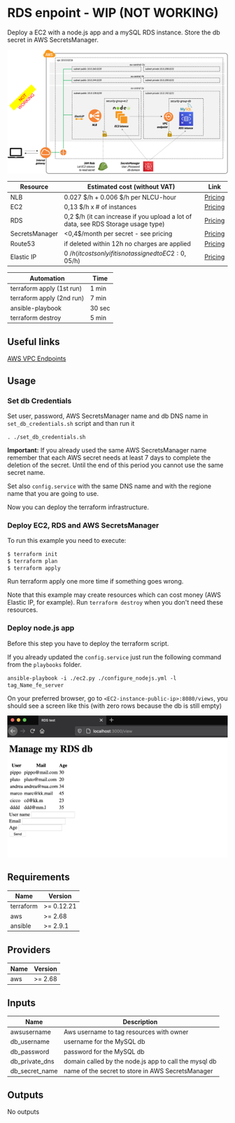 # RDS enpoint - WIP (NOT WORKING)

Deploy a EC2 with a node.js app and a mySQL RDS instance. Store the db secret in AWS SecretsManager.

![appview](./images/architecture.png)


| Resource | Estimated cost (without VAT) | Link |
|------|---------|---------|
| NLB | 0.027 $/h + 0.006 $/h per NLCU-hour | [Pricing](https://aws.amazon.com/elasticloadbalancing/pricing/?nc=sn&loc=3) |
| EC2 | 0,13 $/h x # of instances | [Pricing](https://aws.amazon.com/ec2/pricing/on-demand/) |
| RDS | 0,2 $/h (it can increase if you upload a lot of data, see RDS Storage usage type)| [Pricing](https://aws.amazon.com/rds/mysql/pricing/?pg=pr&loc=2) |
| SecretsManager | <0,4$/month per secret - see pricing | [Pricing](https://aws.amazon.com/secrets-manager/pricing/) |
| Route53 | if deleted within 12h no charges are applied | [Pricing](https://aws.amazon.com/route53/pricing/) |
| Elastic IP | 0 $/h (it costs only if it is not assigned to EC2: 0,05$/h)| [Pricing](https://aws.amazon.com/premiumsupport/knowledge-center/elastic-ip-charges/) |

| Automation | Time |
|------|---------|
| terraform apply (1st run) | 1 min |
| terraform apply (2nd run) | 7 min |
| ansible-playbook | 30 sec |
| terraform destroy | 5 min |

## Useful links

[AWS VPC Endpoints](https://docs.aws.amazon.com/vpc/latest/userguide/vpce-interface.html)

## Usage

### Set db Credentials

Set user, password, AWS SecretsManager name and db DNS name in `set_db_credentials.sh` script and than run it
```
. ./set_db_credentials.sh
```
**Important:** If you already used the same AWS SecretsManager name remember that each AWS secret needs at least 7 days to complete the deletion of the secret. Until the end of this period you cannot use the same secret name.

Set also `config.service` with the same DNS name and with the regione name that you are going to use.

Now you can deploy the terraform infrastructure.

### Deploy EC2, RDS and AWS SecretsManager

To run this example you need to execute:

```
$ terraform init
$ terraform plan
$ terraform apply
```
Run terraform apply one more time if something goes wrong.

Note that this example may create resources which can cost money (AWS Elastic IP, for example). Run `terraform destroy` when you don't need these resources.

### Deploy node.js app

Before this step you have to deploy the terraform script.

If you already updated the `config.service` just run the following command from the `playbooks` folder.
```
ansible-playbook -i ./ec2.py ./configure_nodejs.yml -l tag_Name_fe_server
```

On your preferred browser, go to `<EC2-instance-public-ip>:8080/views`, you should see a screen like this (with zero rows because the db is still empty)

![appview](./images/appview.png)

<!-- BEGINNING OF PRE-COMMIT-TERRAFORM DOCS HOOK -->
## Requirements

| Name | Version |
|------|---------|
| terraform | >= 0.12.21 |
| aws | >= 2.68 |
| ansible | >= 2.9.1 |

## Providers

| Name | Version |
|------|---------|
| aws | >= 2.68 |

## Inputs

| Name | Description |
|------|---------|
| awsusername | Aws username to tag resources with owner |
| db_username | username for the MySQL db |
| db_password | password for the MySQL db |
| db_private_dns | domain called by the node.js app to call the mysql db |
| db_secret_name | name of the secret to store in AWS SecretsManager |

## Outputs

No outputs


<!-- END OF PRE-COMMIT-TERRAFORM DOCS HOOK -->
